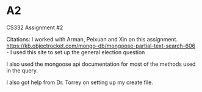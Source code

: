 # A2
CS332 Assignment #2

Citations: I worked with Arman, Peixuan and Xin on this assignment.
https://kb.objectrocket.com/mongo-db/mongoose-partial-text-search-606 - I used this site to set up the general election question

I also used the mongoose api documentation for most of the methods used in the query.

I also got help from Dr. Torrey on setting up my create file.
